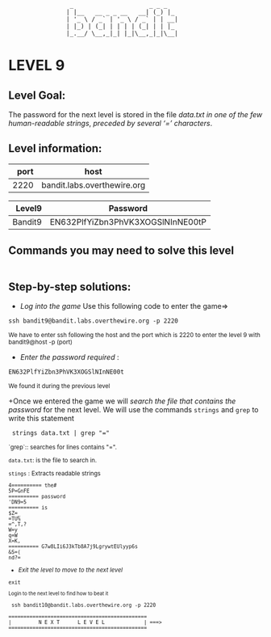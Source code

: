                      _                     _ _ _
                    | |__   __ _ _ __   __| (_) |_
                    | '_ \ / _` | '_ \ / _` | | __|
                    | |_) | (_| | | | | (_| | | |_
                    |_.__/ \__,_|_| |_|\__,_|_|\__|  



# LEVEL 9

## Level Goal:


The password for the next level is stored in the file *data.txt in one of the few human-readable strings*, *preceded by several ‘=’ characters*.



## Level information:

| port |             host               |
|-----:|--------------------------------|
| 2220 |  bandit.labs.overthewire.org   |

| Level9  |    Password                           |
|-------: |---------------------------------------|
| Bandit9 |  EN632PlfYiZbn3PhVK3XOGSlNInNE00tP    |

## Commands you may need to solve this level

```

```

## Step-by-step solutions:

+ *Log into the game* 
 Use this following code to enter the game=>
```
ssh bandit9@bandit.labs.overthewire.org -p 2220
```
<sub>We have to enter ssh following the host and the port which is 2220 to enter the level 9 with bandit9@host -p (port)</sub>

+ *Enter the password required* : 
```
EN632PlfYiZbn3PhVK3XOGSlNInNE00t
```
<sub>We found it during the previous level</sub>

+Once we entered the game we will *search the file that contains the password* for the next level. 
We will use the commands  `strings` and `grep` to write this statement



``` 
 strings data.txt | grep "="

```
<sub>
 `grep`:: searches for lines contains "=".

`data.txt`: is the file to search in.

`stings` : Extracts readable strings 
</sub>
 
```
4========== the#
5P=GnFE
========== password
'DN9=5
========== is
$Z=_
=TU%
=^,T,?
W=y
q=W
X=K,
========== G7w8LIi6J3kTb8A7j9LgrywtEUlyyp6s
&S=(
nd?=
```
+ *Exit the level to move to the next level*
```
exit

```
<sub>Login to the next level to find how to beat it</sub>

```
 ssh bandit10@bandit.labs.overthewire.org -p 2220

```
```
==============================================
|         N E X T      L E V E L             | ===>
==============================================    
```
